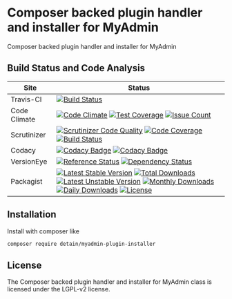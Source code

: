 # Composer backed plugin handler and installer for MyAdmin

Composer backed plugin handler and installer for MyAdmin

## Build Status and Code Analysis

Site          | Status
--------------|---------------------------
Travis-CI     | [![Build Status](https://travis-ci.org/detain/myadmin-plugin-installer.svg?branch=master)](https://travis-ci.org/detain/myadmin-plugin-installer)
Code Climate  | [![Code Climate](https://codeclimate.com/github/detain/myadmin-plugin-installer/badges/gpa.svg)](https://codeclimate.com/github/detain/myadmin-plugin-installer) [![Test Coverage](https://codeclimate.com/github/detain/myadmin-plugin-installer/badges/coverage.svg)](https://codeclimate.com/github/detain/myadmin-plugin-installer/coverage) [![Issue Count](https://codeclimate.com/github/detain/myadmin-plugin-installer/badges/issue_count.svg)](https://codeclimate.com/github/detain/myadmin-plugin-installer)
Scrutinizer   | [![Scrutinizer Code Quality](https://scrutinizer-ci.com/g/myadmin-plugins/myadmin-plugin-installer/badges/quality-score.png?b=master)](https://scrutinizer-ci.com/g/myadmin-plugins/myadmin-plugin-installer/?branch=master) [![Code Coverage](https://scrutinizer-ci.com/g/myadmin-plugins/myadmin-plugin-installer/badges/coverage.png?b=master)](https://scrutinizer-ci.com/g/myadmin-plugins/myadmin-plugin-installer/?branch=master) [![Build Status](https://scrutinizer-ci.com/g/myadmin-plugins/myadmin-plugin-installer/badges/build.png?b=master)](https://scrutinizer-ci.com/g/myadmin-plugins/myadmin-plugin-installer/build-status/master)
Codacy        | [![Codacy Badge](https://api.codacy.com/project/badge/Grade/226251fc068f4fd5b4b4ef9a40011d06)](https://www.codacy.com/app/detain/myadmin-plugin-installer) [![Codacy Badge](https://api.codacy.com/project/badge/Coverage/25fa74eb74c947bf969602fcfe87e349)](https://www.codacy.com/app/detain/myadmin-plugin-installer?utm_source=github.com&utm_medium=referral&utm_content=detain/myadmin-plugin-installer&utm_campaign=Badge_Coverage)
VersionEye    | [![Reference Status](https://www.versioneye.com/php/detain:myadmin-plugin-installer/reference_badge.svg?style=flat)](https://www.versioneye.com/php/detain:myadmin-plugin-installer/references) [![Dependency Status](https://www.versioneye.com/user/projects/592f7318bafc5500414dfd2a/badge.svg?style=flat-square)](https://www.versioneye.com/user/projects/592f7318bafc5500414dfd2a)
Packagist     | [![Latest Stable Version](https://poser.pugx.org/detain/myadmin-plugin-installer/version)](https://packagist.org/packages/detain/myadmin-plugin-installer) [![Total Downloads](https://poser.pugx.org/detain/myadmin-plugin-installer/downloads)](https://packagist.org/packages/detain/myadmin-plugin-installer) [![Latest Unstable Version](https://poser.pugx.org/detain/myadmin-plugin-installer/v/unstable)](//packagist.org/packages/detain/myadmin-plugin-installer) [![Monthly Downloads](https://poser.pugx.org/detain/myadmin-plugin-installer/d/monthly)](https://packagist.org/packages/detain/myadmin-plugin-installer) [![Daily Downloads](https://poser.pugx.org/detain/myadmin-plugin-installer/d/daily)](https://packagist.org/packages/detain/myadmin-plugin-installer) [![License](https://poser.pugx.org/detain/myadmin-plugin-installer/license)](https://packagist.org/packages/detain/myadmin-plugin-installer)


## Installation

Install with composer like

```sh
composer require detain/myadmin-plugin-installer
```

## License

The Composer backed plugin handler and installer for MyAdmin class is licensed under the LGPL-v2 license.

